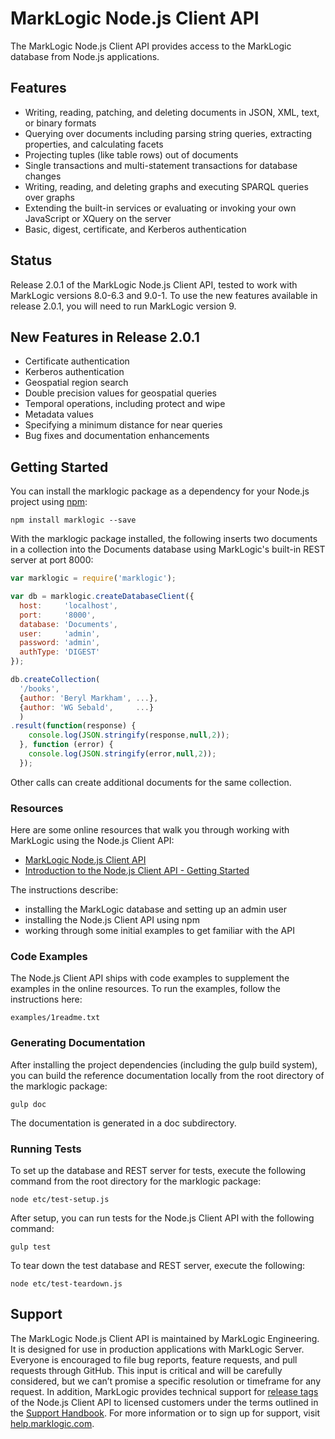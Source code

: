# MarkLogic Node.js Client API

The MarkLogic Node.js Client API provides access to the MarkLogic database
from Node.js applications.

## Features

*  Writing, reading, patching, and deleting documents in JSON, XML, text, or binary formats
*  Querying over documents including parsing string queries, extracting properties, and calculating facets
*  Projecting tuples (like table rows) out of documents
*  Single transactions and multi-statement transactions for database changes
*  Writing, reading, and deleting graphs and executing SPARQL queries over graphs
*  Extending the built-in services or evaluating or invoking your own JavaScript or XQuery on the server
*  Basic, digest, certificate, and Kerberos authentication

## Status

Release 2.0.1 of the MarkLogic Node.js Client API, tested to work with MarkLogic
versions 8.0-6.3 and 9.0-1. To use the new features available in release 2.0.1,
you will need to run MarkLogic version 9.

## New Features in Release 2.0.1

- Certificate authentication
- Kerberos authentication
- Geospatial region search
- Double precision values for geospatial queries
- Temporal operations, including protect and wipe
- Metadata values
- Specifying a minimum distance for near queries
- Bug fixes and documentation enhancements

## Getting Started

You can install the marklogic package as a dependency for your Node.js project
using [npm](https://www.npmjs.com/package/marklogic):

```
npm install marklogic --save
```

With the marklogic package installed, the following inserts two documents in a
collection into the Documents database using MarkLogic's built-in REST server
at port 8000:

```javascript
var marklogic = require('marklogic');

var db = marklogic.createDatabaseClient({
  host:     'localhost',
  port:     '8000',
  database: 'Documents',
  user:     'admin',
  password: 'admin',
  authType: 'DIGEST'
});

db.createCollection(
  '/books',
  {author: 'Beryl Markham', ...},
  {author: 'WG Sebald',     ...}
  )
.result(function(response) {
    console.log(JSON.stringify(response,null,2));
  }, function (error) {
    console.log(JSON.stringify(error,null,2));
  });
```

Other calls can create additional documents for the same collection.

### Resources

Here are some online resources that walk you through working with MarkLogic
using the Node.js Client API:

* [MarkLogic Node.js Client API](http://developer.marklogic.com/features/node-client-api)
* [Introduction to the Node.js Client API - Getting Started](http://docs.marklogic.com/guide/node-dev/intro#id_68052)

The instructions describe:

* installing the MarkLogic database and setting up an admin user
* installing the Node.js Client API using npm
* working through some initial examples to get familiar with the API

### Code Examples

The Node.js Client API ships with code examples to supplement the examples
in the online resources. To run the examples, follow the instructions here:

    examples/1readme.txt

### Generating Documentation

After installing the project dependencies (including the gulp build system),
you can build the reference documentation locally from the root directory of the
marklogic package:

    gulp doc

The documentation is generated in a doc subdirectory.

### Running Tests

To set up the database and REST server for tests, execute the following
command from the root directory for the marklogic package:

    node etc/test-setup.js

After setup, you can run tests for the Node.js Client API with the following
command:

    gulp test

To tear down the test database and REST server, execute the following:

    node etc/test-teardown.js

## Support

The MarkLogic Node.js Client API is maintained by MarkLogic Engineering.
It is designed for use in production applications with MarkLogic Server.
Everyone is encouraged to file bug reports, feature requests, and pull
requests through GitHub. This input is critical and will be carefully
considered, but we can’t promise a specific resolution or timeframe for
any request. In addition, MarkLogic provides technical support
for [release tags](https://github.com/marklogic/node-client-api/releases)
of the Node.js Client API to licensed customers under the terms outlined
in the [Support Handbook](http://www.marklogic.com/files/Mark_Logic_Support_Handbook.pdf).
For more information or to sign up for support,
visit [help.marklogic.com](http://help.marklogic.com).
